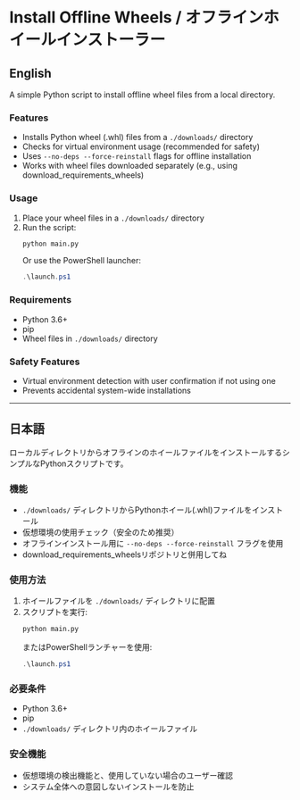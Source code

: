 # Install Offline Wheels / オフラインホイールインストーラー

## English

A simple Python script to install offline wheel files from a local directory.

### Features
- Installs Python wheel (.whl) files from a `./downloads/` directory
- Checks for virtual environment usage (recommended for safety)
- Uses `--no-deps --force-reinstall` flags for offline installation
- Works with wheel files downloaded separately (e.g., using download_requirements_wheels)

### Usage
1. Place your wheel files in a `./downloads/` directory
2. Run the script:
   ```bash
   python main.py
   ```
   Or use the PowerShell launcher:
   ```powershell
   .\launch.ps1
   ```

### Requirements
- Python 3.6+
- pip
- Wheel files in `./downloads/` directory

### Safety Features
- Virtual environment detection with user confirmation if not using one
- Prevents accidental system-wide installations

---

## 日本語

ローカルディレクトリからオフラインのホイールファイルをインストールするシンプルなPythonスクリプトです。

### 機能
- `./downloads/` ディレクトリからPythonホイール(.whl)ファイルをインストール
- 仮想環境の使用チェック（安全のため推奨）
- オフラインインストール用に `--no-deps --force-reinstall` フラグを使用
- download_requirements_wheelsリポジトリと併用してね

### 使用方法
1. ホイールファイルを `./downloads/` ディレクトリに配置
2. スクリプトを実行:
   ```bash
   python main.py
   ```
   またはPowerShellランチャーを使用:
   ```powershell
   .\launch.ps1
   ```

### 必要条件
- Python 3.6+
- pip
- `./downloads/` ディレクトリ内のホイールファイル

### 安全機能
- 仮想環境の検出機能と、使用していない場合のユーザー確認
- システム全体への意図しないインストールを防止
